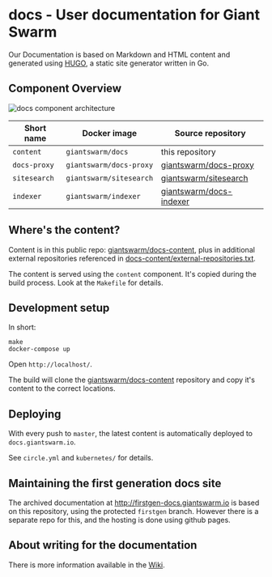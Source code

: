 # docs - User documentation for Giant Swarm

Our Documentation is based on Markdown and HTML content and generated using [HUGO](http://gohugo.io/), a static site generator written in Go.

## Component Overview

![docs component architecture](https://cloud.githubusercontent.com/assets/273727/19264053/8344ef86-8f9f-11e6-9154-e6ee9b8d5668.png)

|Short name    | Docker image            | Source repository                                                      |
|--------------|-------------------------|------------------------------------------------------------------------|
|`content`     | `giantswarm/docs`       | this repository                                                        |
|`docs-proxy`  | `giantswarm/docs-proxy` | [giantswarm/docs-proxy](https://github.com/giantswarm/docs-proxy/)     |
|`sitesearch`  | `giantswarm/sitesearch` | [giantswarm/sitesearch](https://github.com/giantswarm/sitesearch/)     |
|`indexer`     | `giantswarm/indexer`    | [giantswarm/docs-indexer](https://github.com/giantswarm/docs-indexer/) |


## Where's the content?

Content is in this public repo: [giantswarm/docs-content](https://github.com/giantswarm/docs-content), plus in additional external repositories referenced in [docs-content/external-repositories.txt](https://github.com/giantswarm/docs-content/blob/master/external-repositories.txt).

The content is served using the `content` component. It's copied during the build process. Look at the `Makefile` for details.

## Development setup

In short:

```nohighlight
make
docker-compose up
```

Open `http://localhost/`.

The build will clone the [giantswarm/docs-content](https://github.com/giantswarm/docs-content) repository and copy it's content to the correct locations.

## Deploying

With every push to `master`, the latest content is automatically deployed to `docs.giantswarm.io`.

See `circle.yml` and `kubernetes/` for details.

## Maintaining the first generation docs site

The archived documentation at http://firstgen-docs.giantswarm.io is based on this repository, using the protected `firstgen` branch. However there is a separate repo for this, and the hosting is done using github pages.

## About writing for the documentation

There is more information available in the [Wiki](https://git.giantswarm.io/giantswarm/docs/wikis/home).
